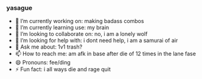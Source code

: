 ### yasague ###





* 🔭 I’m currently working on: making badass combos
* 🌱 I’m currently learning use: my brain
* 👯 I’m looking to collaborate on: no, i am a lonely wolf
* 🤔 I’m looking for help with: i dont need help, i am a samurai of air
* 💬 Ask me about: 1v1 trash?
* 📫 How to reach me: am afk in base after die of 12 times in the lane fase
* 😄 Pronouns: fee/ding
* ⚡ Fun fact: i all ways die and rage quit

